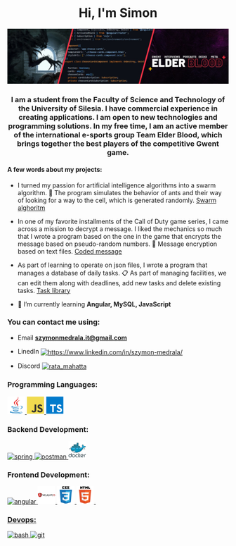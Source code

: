 <h1 align="center" class="custom-font">Hi, I'm Simon</h1>

![image](https://github.com/Ratamahattaa/Ratamahattaa/blob/master/him.png)<link href="https://fonts.googleapis.com/css2?family=Raleway&display=swap" rel="stylesheet">

<h3 align="center" >I am a student from the Faculty of Science and Technology of the University of Silesia. I have commercial experience in creating applications. I am open to new technologies and programming solutions. 
    In my free time, I am an active member of the international e-sports group Team Elder Blood, which brings together the best players of the competitive Gwent game.</h3>
    
 <h4> A few words about my projects: </h4>

- I turned my passion for artificial intelligence algorithms into a swarm algorithm.
🐜 The program simulates the behavior of ants and their way of looking for a way to the cell, which is generated randomly. [Swarm alghoritm](https://github.com/Ratamahattaa/SwarmAlgorithm)

- In one of my favorite installments of the Call of Duty game series, I came across a mission to decrypt a message. I liked the mechanics so much that I wrote a program based on the one in the game that encrypts the message based on pseudo-random numbers.
💾 Message encryption based on text files. [Coded message](https://github.com/Ratamahattaa/CodedMessage)

- As part of learning to operate on json files, I wrote a program that manages a database of daily tasks.
📋 As part of managing facilities, we can edit them along with deadlines, add new tasks and delete existing tasks. [Task library](https://github.com/Ratamahattaa/Task-library)

- 🌱 I’m currently learning **Angular, MySQL, JavaScript**


<h3 align="left">You can contact me using:</h3>
<p>   
    
- Email **szymonmedrala.it@gmail.com**
    
- LinedIn [<img align="center" src="https://raw.githubusercontent.com/rahuldkjain/github-profile-readme-generator/master/src/images/icons/Social/linked-in-alt.svg" alt="https://www.linkedin.com/in/szymon-medrala/" height="30" width="40" />](https://www.linkedin.com/in/szymon-medrala/)
- Discord [<img align="center" src="https://raw.githubusercontent.com/rahuldkjain/github-profile-readme-generator/master/src/images/icons/Social/discord.svg" alt="rata_mahatta" height="40" width="50" />](rata_mahatta)
</p>


<h3 align="left">Programming Languages:</h3>
<p align="left"> 
    <a href="https://www.java.com" target="_blank" rel="noreferrer"> <img src="https://raw.githubusercontent.com/devicons/devicon/master/icons/java/java-original.svg" alt="java" width="40" height="40"/> </a> 
    <a href="https://developer.mozilla.org/en-US/docs/Web/JavaScript" target="_blank" rel="noreferrer"> <img src="https://raw.githubusercontent.com/devicons/devicon/master/icons/javascript/javascript-original.svg" alt="javascript" width="40" height="40"/> </a> 
    <a href="https://www.typescriptlang.org/" target="_blank" rel="noreferrer"> <img src="https://raw.githubusercontent.com/devicons/devicon/master/icons/typescript/typescript-original.svg" alt="typescript" width="40" height="40"/> </a> 
</p>

<h3 align="left">Backend Development:</h3>
<p align="left"> <a href="https://spring.io/" target="_blank" rel="noreferrer"> <img src="https://www.vectorlogo.zone/logos/springio/springio-icon.svg" alt="spring" width="40" height="40"/> </a>
<a href="https://postman.com" target="_blank" rel="noreferrer"> <img src="https://www.vectorlogo.zone/logos/getpostman/getpostman-icon.svg" alt="postman" width="40" height="40"/> </a>
<a href="https://www.docker.com/" target="_blank" rel="noreferrer"> <img src="https://raw.githubusercontent.com/devicons/devicon/master/icons/docker/docker-original-wordmark.svg" alt="docker" width="40" height="40"/> </a>
</p>
    
<h3 align="left">Frontend Development:</h3>
<p align="left"> <a href="https://angular.io" target="_blank" rel="noreferrer"> <img src="https://angular.io/assets/images/logos/angular/angular.svg" alt="angular" width="40" height="40"/> </a> <a href="https://angular.io" target="_blank" rel="noreferrer"> <img src="https://raw.githubusercontent.com/devicons/devicon/master/icons/angularjs/angularjs-original-wordmark.svg" alt="angularjs" width="40" height="40"/> </a> <a href="https://www.w3schools.com/css/" target="_blank" rel="noreferrer"> <img src="https://raw.githubusercontent.com/devicons/devicon/master/icons/css3/css3-original-wordmark.svg" alt="css3" width="40" height="40"/> </a> <a href="https://www.w3.org/html/" target="_blank" rel="noreferrer"> <img src="https://raw.githubusercontent.com/devicons/devicon/master/icons/html5/html5-original-wordmark.svg" alt="html5" width="40" height="40"/> </a> <a href="https://unrealengine.com/" target="_blank" rel="noreferrer"> <img
</p>
     
<h3 align="left">Devops:</h3>
<p align="left"> <a href="https://www.gnu.org/software/bash/" target="_blank" rel="noreferrer"> <img src="https://www.vectorlogo.zone/logos/gnu_bash/gnu_bash-icon.svg" alt="bash" width="40" height="40"/> </a>
<a href="https://git-scm.com/" target="_blank" rel="noreferrer"> <img src="https://www.vectorlogo.zone/logos/git-scm/git-scm-icon.svg" alt="git" width="40" height="40"/> </a> </p>



